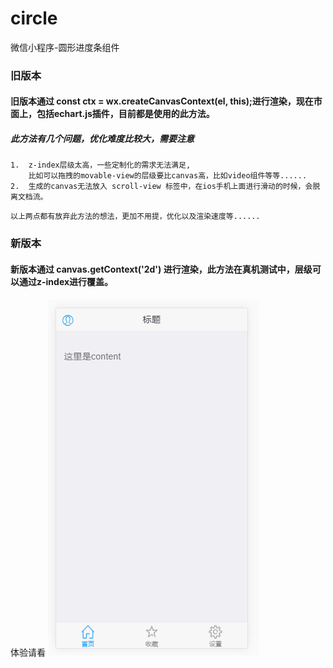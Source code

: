 # circle
微信小程序-圆形进度条组件

### 旧版本

#### 旧版本通过 const ctx = wx.createCanvasContext(el, this);进行渲染，现在市面上，包括echart.js插件，目前都是使用的此方法。

##### 此方法有几个问题，优化难度比较大，需要注意

````
1.  z-index层级太高，一些定制化的需求无法满足,
    比如可以拖拽的movable-view的层级要比canvas高，比如video组件等等......
2.  生成的canvas无法放入 scroll-view 标签中，在ios手机上面进行滑动的时候，会脱离文档流。
````

    以上两点都有放弃此方法的想法，更加不用提，优化以及渲染速度等......


### 新版本

#### 新版本通过 canvas.getContext('2d') 进行渲染，此方法在真机测试中，层级可以通过z-index进行覆盖。



体验请看
![Image text](https://raw.githubusercontent.com/hongmaju/light7Local/master/img/productShow/20170518152848.png)
